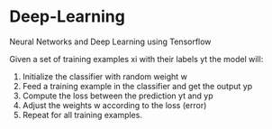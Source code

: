 # Deep-Learning
Neural Networks and Deep Learning using Tensorflow

Given a set of training examples xi with their labels yt the model will:

1.	Initialize the classifier with random weight w
2.	Feed a training example in the classifier and get the output yp
3.	Compute the loss between the prediction yt and yp
4.	Adjust the weights w according to the loss (error)
5.	Repeat for all training examples.

